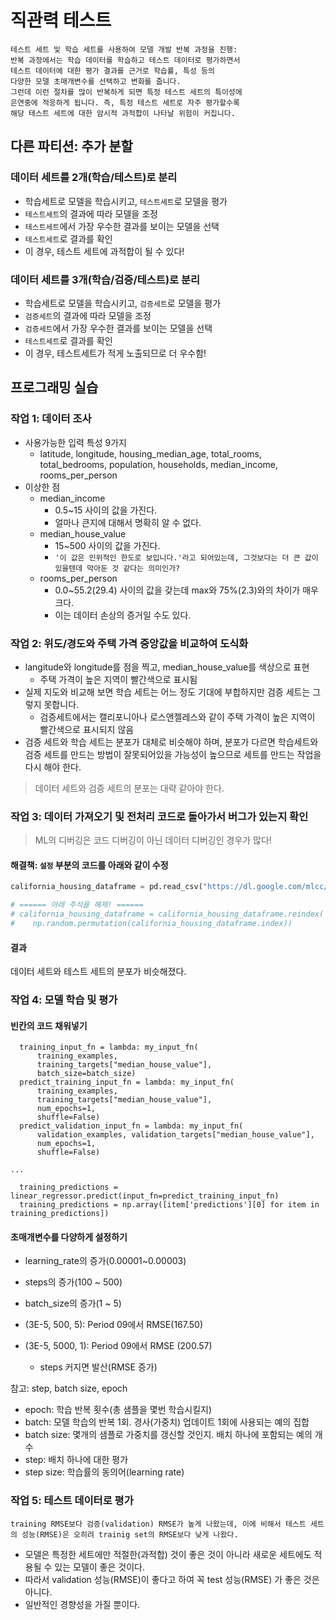 # 직관력 테스트
```
테스트 세트 및 학습 세트를 사용하여 모델 개발 반복 과정을 진행: 
반복 과정에서는 학습 데이터를 학습하고 테스트 데이터로 평가하면서 
테스트 데이터에 대한 평가 결과를 근거로 학습률, 특성 등의 
다양한 모델 초매개변수를 선택하고 변화를 줍니다. 
그런데 이런 절차를 많이 반복하게 되면 특정 테스트 세트의 특이성에 
은연중에 적응하게 됩니다. 즉, 특정 테스트 세트로 자주 평가할수록 
해당 테스트 세트에 대한 암시적 과적합이 나타날 위험이 커집니다.
```

## 다른 파티션: 추가 분할

### 데이터 세트를 2개(학습/테스트)로 분리
- 학습세트로 모델을 학습시키고, `테스트세트`로 모델을 평가
- `테스트세트`의 결과에 따라 모델을 조정
- `테스트세트`에서 가장 우수한 결과를 보이는 모델을 선택
- `테스트세트`로 결과를 확인
- 이 경우, 테스트 세트에 과적합이 될 수 있다!

### 데이터 세트를 3개(학습/검증/테스트)로 분리
- 학습세트로 모델을 학습시키고, `검증세트`로 모델을 평가
- `검증세트`의 결과에 따라 모델을 조정
- `검증세트`에서 가장 우수한 결과를 보이는 모델을 선택
- `테스트세트`로 결과를 확인
- 이 경우, 테스트세트가 적게 노출되므로 더 우수함!

## 프로그래밍 실습

### 작업 1: 데이터 조사
- 사용가능한 입력 특성 9가지
  + latitude, longitude, housing_median_age, total_rooms, total_bedrooms, population, households, median_income, rooms_per_person
- 이상한 점
  + median_income
    * 0.5~15 사이의 값을 가진다.
    * 얼마나 큰지에 대해서 명확히 알 수 없다. 
  + median_house_value
    * 15~500 사이의 값을 가진다.
    * `'이 값은 인위적인 한도로 보입니다.'라고 되어있는데, 그것보다는 더 큰 값이 있을텐데 막아둔 것 같다는 의미인가?`
  + rooms_per_person
    * 0.0~55.2(29.4) 사이의 값을 갖는데 max와 75%(2.3)와의 차이가 매우 크다.
    * 이는 데이터 손상의 증거일 수도 있다.

### 작업 2: 위도/경도와 주택 가격 중앙값을 비교하여 도식화
- langitude와 longitude를 점을 찍고, median_house_value를 색상으로 표현
  + 주택 가격이 높은 지역이 빨간색으로 표시됨
- 실제 지도와 비교해 보면 학습 세트는 어느 정도 기대에 부합하지만 검증 세트는 그렇지 못합니다.
  + 검증세트에서는 캘리포니아나 로스앤젤레스와 같이 주택 가격이 높은 지역이 빨간색으로 표시되지 않음
- 검증 세트와 학습 세트는 분포가 대체로 비슷해야 하며, 분포가 다르면 학습세트와 검증 세트를 만드는 방법이 잘못되어있을 가능성이 높으므로 세트를 만드는 작업을 다시 해야 한다.

> 데이터 세트와 검증 세트의 분포는 대략 같아야 한다.

### 작업 3: 데이터 가져오기 및 전처리 코드로 돌아가서 버그가 있는지 확인

> ML의 디버깅은 코드 디버깅이 아닌 데이터 디버깅인 경우가 많다!

#### 해결책: `설정` 부분의 코드를 아래와 같이 수정
```python
california_housing_dataframe = pd.read_csv("https://dl.google.com/mlcc/mledu-datasets/california_housing_train.csv", sep=",")

# ====== 아래 주석을 해제! ======
# california_housing_dataframe = california_housing_dataframe.reindex(
#    np.random.permutation(california_housing_dataframe.index))
```

#### 결과
데이터 세트와 테스트 세트의 분포가 비슷해졌다.

### 작업 4: 모델 학습 및 평가

#### 빈칸의 코드 채워넣기
```
  training_input_fn = lambda: my_input_fn(
      training_examples, 
      training_targets["median_house_value"], 
      batch_size=batch_size)
  predict_training_input_fn = lambda: my_input_fn(
      training_examples, 
      training_targets["median_house_value"], 
      num_epochs=1, 
      shuffle=False)
  predict_validation_input_fn = lambda: my_input_fn(
      validation_examples, validation_targets["median_house_value"], 
      num_epochs=1, 
      shuffle=False)

...

  training_predictions = linear_regressor.predict(input_fn=predict_training_input_fn)
  training_predictions = np.array([item['predictions'][0] for item in training_predictions])
```

#### 초매개변수를 다양하게 설정하기
- learning_rate의 증가(0.00001~0.00003)
- steps의 증가(100 ~ 500)
- batch_size의 증가(1 ~ 5)

- (3E-5, 500, 5): Period 09에서 RMSE(167.50)
- (3E-5, 5000, 1): Period 09에서 RMSE
(200.57)
  + steps 커지면 발산(RMSE 증가)

참고: step, batch size, epoch
- epoch: 학습 반복 횟수(총 샘플을 몇번 학습시킬지)
- batch: 모델 학습의 반복 1회. 경사(가중치) 업데이트 1회에 사용되는 예의 집합
- batch size: 몇개의 샘플로 가중치를 갱신할 것인지. 배치 하나에 포함되는 예의 개수
- step: 배치 하나에 대한 평가
- step size: 학습률의 동의어(learning rate)

### 작업 5: 테스트 데이터로 평가
```
training RMSE보다 검증(validation) RMSE가 높게 나왔는데, 이에 비해서 테스트 세트의 성능(RMSE)은 오히려 trainig set의 RMSE보다 낮게 나왔다.
```
- 모델은 특정한 세트에만 적절한(과적합) 것이 좋은 것이 아니라 새로운 세트에도 적용될 수 있는 모델이 좋은 것이다.
- 따라서 validation 성능(RMSE)이 좋다고 하여 꼭 test 성능(RMSE) 가 좋은 것은 아니다.
- 일반적인 경향성을 가질 뿐이다.

